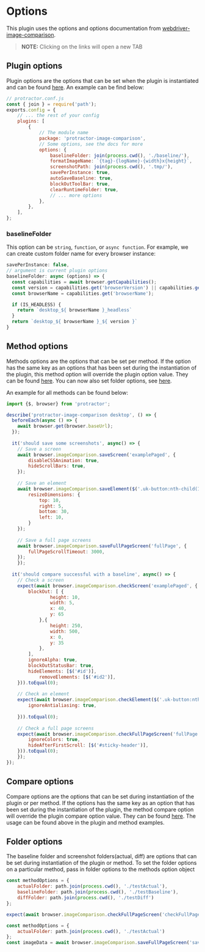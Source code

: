 # Options
This plugin uses the options and options documentation from [webdriver-image-comparison](https://github.com/wswebcreation/webdriver-image-comparison).

> **NOTE:** Clicking on the links will open a new TAB 

## Plugin options
Plugin options are the options that can be set when the plugin is instantiated and can be found <a href="https://github.com/wswebcreation/webdriver-image-comparison/blob/master/docs/OPTIONS.md#plugin-options" target="_blank">here</a>.
An example can be find below:

```js
// protractor.conf.js
const { join } = require('path');
exports.config = {
	// ... the rest of your config
	plugins: [
		{
			// The module name
			package: 'protractor-image-comparison',
			// Some options, see the docs for more
			options: {
				baselineFolder: join(process.cwd(), './baseline/'),
				formatImageName: `{tag}-{logName}-{width}x{height}`,
				screenshotPath: join(process.cwd(), '.tmp/'),
				savePerInstance: true,
				autoSaveBaseline: true,
				blockOutToolBar: true,
				clearRuntimeFolder: true,
				// ... more options
			},
		},
	],
};
```

### baselineFolder
This option can be `string`, `function`, or `async function`.
For example, we can create custom folder name for every browser instance:

```js
savePerInstance: false,
// argument is current plugin options
baselineFolder: async (options) => {
  const capabilities = await browser.getCapabilities();
  const version = capabilities.get('browserVersion') || capabilities.get('version');
  const browserName = capabilities.get('browserName');

  if (IS_HEADLESS) {
    return `desktop_${ browserName }_headless`
  }
  return `desktop_${ browserName }_${ version }`
}
```

## Method options
Methods options are the options that can be set per method. If the option has the same key as an options that has been set during the instantiation of the plugin, this method option will override the plugin option value.
They can be found <a href="https://github.com/wswebcreation/webdriver-image-comparison/blob/master/docs/OPTIONS.md#method-options" target="_blank">here</a>.
You can now also set folder options, see [here](#folder-options).

An example for all methods can be found below:

```js
import {$, browser} from 'protractor';

describe('protractor-image-comparison desktop', () => {
  beforeEach(async () => {
    await browser.get(browser.baseUrl);
  });
  
  it('should save some screenshots', async() => {
  	// Save a screen
  	await browser.imageComparison.saveScreen('examplePaged', {
  		disableCSSAnimation: true,
  		hideScrollBars: true,
  	});
  	
  	// Save an element
  	await browser.imageComparison.saveElement($('.uk-button:nth-child(1)'), 'firstButtonElement', {
  		resizeDimensions: { 
  			top: 10, 
  			right: 5, 
  			bottom: 30, 
  			left: 10,
  		}
  	});
  	
  	// Save a full page screens
  	await browser.imageComparison.saveFullPageScreen('fullPage', {
  		fullPageScrollTimeout: 3000,
  	});
	});
  
  it('should compare successful with a baseline', async() => {
  	// Check a screen
  	expect(await browser.imageComparison.checkScreen('examplePaged', {
  		blockOut: [ {
  				height: 10, 
  				width: 5, 
  				x: 40, 
  				y: 65
  			},{
  				height: 250, 
  				width: 500,
  				x: 0,
  				y: 35
  			},
  		],
  		ignoreAlpha: true,
  		blockOutStatusBar: true,
  		hideElements: [$('#id')],
			removeElements: [$('#id2')],
  	})).toEqual(0);
  	
  	// Check an element
  	expect(await browser.imageComparison.checkElement($('.uk-button:nth-child(1)'), 'firstButtonElement', {
  		ignoreAntialiasing: true,
  		
  	})).toEqual(0);
  	
  	// Check a full page screens
  	expect(await browser.imageComparison.checkFullPageScreen('fullPage', {
  		ignoreColors: true,
  		hideAfterFirstScroll: [$('#sticky-header')],
  	})).toEqual(0);
	});
});
``` 

## Compare options
Compare options are the options that can be set during instantiation of the plugin or per method. If the options has the same key as an option that has been set during the instantiation of the plugin, the method compare option will override the plugin compare option value.
They can be found <a href="https://github.com/wswebcreation/webdriver-image-comparison/blob/master/docs/OPTIONS.md#compare-options" target="_blank">here</a>.
The usage can be found above in the plugin and method examples.

## Folder options
The baseline folder and screenshot folders(actual, diff) are options that can be set during instantiation of the plugin or method. To set the folder options on a particular method, pass in folder options to the methods option object

```js
const methodOptions = {
    actualFolder: path.join(process.cwd(), './testActual'),
    baselineFolder: path.join(process.cwd(), './testBaseline'),
    diffFolder: path.join(process.cwd(), './testDiff')
};

expect(await browser.imageComparison.checkFullPageScreen('checkFullPage', methodOptions)).toEqual(0);

const methodOptions = {
    actualFolder: path.join(process.cwd(), './testActual')
};
const imageData = await browser.imageComparison.saveFullPageScreen('saveFullPage', methodOptions);
```